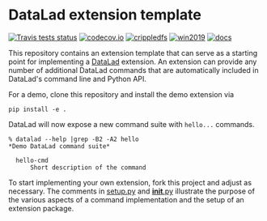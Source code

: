 # DataLad extension template

[![Travis tests status](https://secure.travis-ci.org/datalad/datalad-extension-template.png?branch=master)](https://travis-ci.org/datalad/datalad-extension-template) [![codecov.io](https://codecov.io/github/datalad/datalad-extension-template/coverage.svg?branch=master)](https://codecov.io/github/datalad/datalad-extension-template?branch=master) [![crippledfs](https://github.com/datalad/datalad-extension-template/workflows/crippledfs/badge.svg)](https://github.com/datalad/datalad-extension-template/actions?query=workflow%3Acrippled-filesystems) [![win2019](https://github.com/datalad/datalad-extension-template/workflows/win2019/badge.svg)](https://github.com/datalad/datalad-extension-template/actions?query=workflow%3Awin2019)  [![docs](https://github.com/datalad/datalad-extension-template/workflows/docs/badge.svg)](https://github.com/datalad/datalad-extension-template/actions?query=workflow%3Adocs)


This repository contains an extension template that can serve as a starting point
for implementing a [DataLad](http://datalad.org) extension. An extension can
provide any number of additional DataLad commands that are automatically
included in DataLad's command line and Python API.

For a demo, clone this repository and install the demo extension via

    pip install -e .

DataLad will now expose a new command suite with `hello...` commands.

    % datalad --help |grep -B2 -A2 hello
    *Demo DataLad command suite*

      hello-cmd
          Short description of the command

To start implementing your own extension, fork this project and adjust
as necessary. The comments in [setup.py](setup.py) and
[__init__.py](datalad_helloworld/__init__.py) illustrate the purpose of the various
aspects of a command implementation and the setup of an extension package. 
